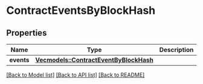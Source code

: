 # ContractEventsByBlockHash

## Properties

Name | Type | Description | Notes
------------ | ------------- | ------------- | -------------
**events** | [**Vec<models::ContractEventByBlockHash>**](ContractEventByBlockHash.md) |  | 

[[Back to Model list]](../README.md#documentation-for-models) [[Back to API list]](../README.md#documentation-for-api-endpoints) [[Back to README]](../README.md)



